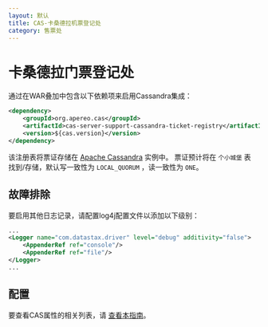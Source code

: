 ```yaml
---
layout: 默认
title: CAS-卡桑德拉机票登记处
category: 售票处
---
```


# 卡桑德拉门票登记处

通过在WAR叠加中包含以下依赖项来启用Cassandra集成：

```xml
<dependency>
    <groupId>org.apereo.cas</groupId>
    <artifactId>cas-server-support-cassandra-ticket-registry</artifactId>
    <version>${cas.version}</version>
</dependency>
```

该注册表将票证存储在 [Apache Cassandra](http://cassandra.apache.org/) 实例中。 票证预计将在 `个小城堡` 表 找到/存储，默认写一致性为 `LOCAL_QUORUM` ，读一致性为 `ONE`。

## 故障排除

要启用其他日志记录，请配置log4j配置文件以添加以下级别：

```xml
...
<Logger name="com.datastax.driver" level="debug" additivity="false">
    <AppenderRef ref="console"/>
    <AppenderRef ref="file"/>
</Logger>
...
```

## 配置

要查看CAS属性的相关列表，请 [查看本指南](../configuration/Configuration-Properties.html#cassandra-ticket-registry)。

